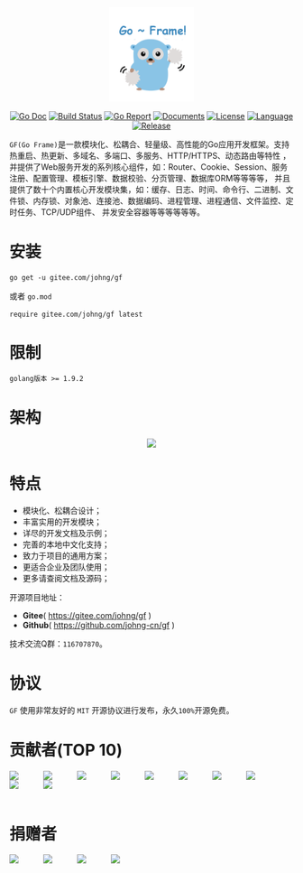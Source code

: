 <div align=center>
<img src="cover.png" width="150"/>

[![Go Doc](https://godoc.org/github.com/johng-cn/gf?status.svg)](https://godoc.org/github.com/johng-cn/gf) 
[![Build Status](https://travis-ci.org/johng-cn/gf.svg?branch=master)](https://travis-ci.org/johng-cn/gf) 
[![Go Report](https://goreportcard.com/badge/github.com/johng-cn/gf)](https://goreportcard.com/report/github.com/johng-cn/gf) 
[![Documents](https://img.shields.io/badge/docs-100%25-green.svg)](https://gfer.me) 
[![License](https://img.shields.io/github/license/johng-cn/gf.svg?style=flat)](https://github.com/johng-cn/gf)
[![Language](https://img.shields.io/badge/language-go-blue.svg)](https://github.com/johng-cn/gf)
[![Release](https://img.shields.io/github/release/johng-cn/gf.svg?style=flat)](https://github.com/johng-cn/gf/releases)
</div>

`GF(Go Frame)`是一款模块化、松耦合、轻量级、高性能的Go应用开发框架。支持热重启、热更新、多域名、多端口、多服务、HTTP/HTTPS、动态路由等特性 ，并提供了Web服务开发的系列核心组件，如：Router、Cookie、Session、服务注册、配置管理、模板引擎、数据校验、分页管理、数据库ORM等等等等， 并且提供了数十个内置核心开发模块集，如：缓存、日志、时间、命令行、二进制、文件锁、内存锁、对象池、连接池、数据编码、进程管理、进程通信、文件监控、定时任务、TCP/UDP组件、 并发安全容器等等等等等等。


# 安装
```html
go get -u gitee.com/johng/gf
```
或者
`go.mod`
```
require gitee.com/johng/gf latest
```
# 限制
```html
golang版本 >= 1.9.2
```

# 架构
<div align=center>
<img src="https://gfer.me/images/arch.png"/>
</div>

# 特点
* 模块化、松耦合设计；
* 丰富实用的开发模块；
* 详尽的开发文档及示例；
* 完善的本地中文化支持；
* 致力于项目的通用方案；
* 更适合企业及团队使用；
* 更多请查阅文档及源码；

开源项目地址：
- **Gitee**( https://gitee.com/johng/gf )
- **Github**( https://github.com/johng-cn/gf )

技术交流Q群：`116707870`。

# 协议

`GF` 使用非常友好的 `MIT` 开源协议进行发布，永久`100%`开源免费。

# 贡献者(TOP 10)

<a href="https://gitee.com/johng" target="_blank" title="John"><img src="https://gitee.com/uploads/27/1309327_johng.png?1530630243" width="60" align="left"></a>
<a href="https://gitee.com/wenzi1" target="_blank" title="蚊子"><img src="https://images.gitee.com/uploads/22/1923122_wenzi1.png" width="60" align="left"></a>
<a href="https://gitee.com/zseeker" target="_blank" title="zseeker"><img src="https://gfer.me/images/contributors/zseeker.png" width="60" align="left"></a>
<a href="https://gitee.com/ymrjqyy" target="_blank" title="一墨染尽青衣颜"><img src="https://images.gitee.com/uploads/27/876827_ymrjqyy.png" width="60" align="left"></a>
<a href="https://github.com/chenyang351" target="_blank" title="chenyang351"><img src="https://avatars1.githubusercontent.com/u/30063958?s=60&v=4" width="60" align="left"></a>
<a href="https://gitee.com/wxkj" target="_blank" title="wxkj"><img src="https://gitee.com/uploads/56/91356_wxkj.png" width="60" align="left"></a>
<a href="https://github.com/wxkj001" target="_blank" title="3wxkj001
"><img src="https://avatars0.githubusercontent.com/u/7794279?s=60&v=4" width="60" align="left"></a>
<a href="https://gitee.com/zhangjinfu" target="_blank" title="张金富"><img src="https://images.gitee.com/uploads/63/356163_zhangjinfu.png" width="60" align="left"></a>
<a href="https://gitee.com/garfieldkwong" target="_blank" title="GarfieldKwong"><img src="https://gfer.me/images/contributors/garfieldkwong.png" width="60" align="left"></a>
<a href="https://gitee.com/qq1054000800" target="_blank" title="hello"><img src="https://gitee.com/uploads/9/2209_qq1054000800.jpg" width="60" align="left"></a>


<br /><br /><br />

# 捐赠者

<a href="https://gitee.com/zhuhuan12" target="_blank" title="zhuhuan12"><img src="https://gitee.com/uploads/39/751839_zhuhuan12.png" width="60" align="left"></a>

<a href="https://gitee.com/zfan_codes" target="_blank" title="范钟"><img src="https://images.gitee.com/uploads/32/2044832_zfan_codes.png" width="60" align="left"></a>

<a href="https://gitee.com/hailaz" target="_blank" title="HaiLaz"><img src="https://gitee.com/uploads/87/1273187_hailaz.png" width="60" align="left"></a>

<a href="https://gitee.com/mg91" target="_blank" title="mg91"><img src="https://images.gitee.com/uploads/30/1410930_mg91.png" width="60" align="left"></a>


<br /><br />




